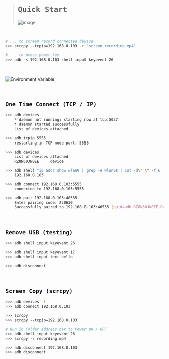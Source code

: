 
> # `Quick Start`
>
> ![image](https://github.com/imvickykumar999/ADB-Screen-Copy/assets/50515418/d2d15182-9b0c-42d7-b599-0e88a28a3b22)

<br>

```bash
# ... to screen record connected device
>>> scrcpy --tcpip=192.168.0.103 -r "screen recording.mp4"

# ... to press power key
>>> adb -s 192.168.0.103 shell input keyevent 26
```

<br>

![Environment Variable](https://github.com/imvickykumar999/ADB-Screen-Copy/assets/50515418/c182b47f-30ba-418f-ac6b-b708422d7303)

<br>

## `One Time Connect (TCP / IP)`

```bash
>>> adb devices
    * daemon not running; starting now at tcp:5037
    * daemon started successfully
    List of devices attached

>>> adb tcpip 5555
    restarting in TCP mode port: 5555

>>> adb devices
    List of devices attached
    RZ8N60JN0EE     device

>>> adb shell "ip addr show wlan0 | grep -e wlan0$ | cut -d\" \" -f 6 | cut -d/ -f 1"
    192.168.0.103

>>> adb connect 192.168.0.103:5555
    connected to 192.168.0.103:5555

>>> adb pair 192.168.0.103:40535
    Enter pairing code: 230630
    Successfully paired to 192.168.0.103:40535 [guid=adb-RZ8N60JN0EE-DzkZ1Q]
```

<br>

## `Remove USB (testing)`

```bash
>>> adb shell input keyevent 26

>>> adb shell input keyevent 17
>>> adb shell input text hello

>>> adb disconnect
```

<br>

## `Screen Copy (scrcpy)`

```bash
>>> adb devices -l
>>> adb connect 192.168.0.103

>>> scrcpy
>>> scrcpy --tcpip=192.168.0.103

# Run in Folder address bar to Power ON / OFF
>>> adb shell input keyevent 26
>>> scrcpy -r recording.mp4

>>> adb disconnect 192.168.0.103
>>> adb disconnect
```

